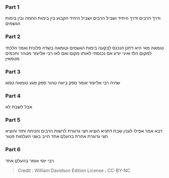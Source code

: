 
### Part 1
ודרך הרבים ודרך היחיד ושביל הרבים ושביל היחיד הקבוע בין בימות החמה ובין בימות הגשמים

### Part 2
טומאה מאי היא דתנן הנכנס לבקעה בימות הגשמים וטומאה בשדה פלונית ואמר הלכתי למקום הלז ואיני יודע אם נכנסתי לאותו מקום ואם לאו רבי אליעזר מטהר וחכמים מטמאין

### Part 3
שהיה רבי אליעזר אומר ספק ביאה טהור ספק מגע טומאה טמא

### Part 4
אבל לשבת לא

### Part 5
רבא אמר אפילו לענין שבת דתניא הוציא חצי גרוגרת לרשות הרבים והניחה וחזר והוציא חצי גרוגרת אחרת בהעלם אחד חייב בשני העלמות פטור

### Part 6
רבי יוסי אומר בהעלם אחד

>Credit : William Davidson Edition
>License : CC-BY-NC